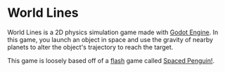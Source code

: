 # World Lines

World Lines is a 2D physics simulation game made with [Godot Engine][godot-engine]. In this game, you launch an object in space and use the gravity of nearby planets to alter the object's trajectory to reach the target.

This game is loosely based off of a [flash][flash] game called [Spaced Penguin!][spaced-penguin].

[godot-engine]: https://godotengine.org/
[flash]: https://en.wikipedia.org/wiki/Adobe_Flash
[spaced-penguin]: https://bigidea.fandom.com/wiki/Spaced_Penguin!
